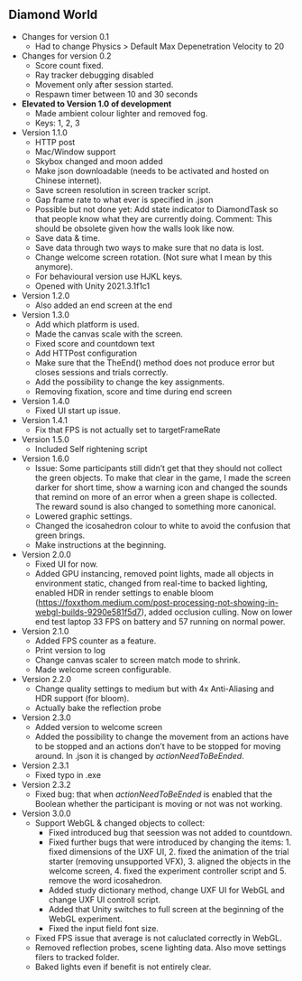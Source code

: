 ## Diamond World
- Changes for version 0.1
    - Had to change Physics > Default Max Depenetration Velocity to 20
- Changes for version 0.2
    - Score count fixed.
    - Ray tracker debugging disabled
    - Movement only after session started.
    - Respawn timer between 10 and 30 seconds
- **Elevated to Version 1.0 of development**
    - Made ambient colour lighter and removed fog.
    - Keys: 1, 2, 3
- Version 1.1.0
    - HTTP post
    - Mac/Window support
    - Skybox changed and moon added
    - Make json downloadable (needs to be activated and hosted on Chinese internet).
    - Save screen resolution in screen tracker script.
    - Gap frame rate to what ever is specified in .json
    - Possible but not done yet: Add state indicator to DiamondTask so that people know what they are currently doing. Comment: This should be obsolete given how the walls look like now.
    - Save data & time.
    - Save data through two ways to make sure that no data is lost.
    - Change welcome screen rotation. (Not sure what I mean by this anymore).
    - For behavioural version use HJKL keys.
    - Opened with Unity 2021.3.1f1c1
- Version 1.2.0
    - Also added an end screen at the end
- Version 1.3.0
    - Add which platform is used.
    - Made the canvas scale with the screen.
    - Fixed score and countdown text
    - Add HTTPost configuration
    - Make sure that the TheEnd() method does not produce error but closes sessions and trials correctly.
    - Add the possibility to change the key assignments.
    - Removing fixation, score and time during end screen
- Version 1.4.0
    - Fixed UI start up issue.
- Version 1.4.1
    - Fix that FPS is not actually set to targetFrameRate
- Version 1.5.0
    - Included Self rightening script
- Version 1.6.0
    - Issue: Some participants still didn’t get that they should not collect the green objects. To make that clear in the game, I made the screen darker for short time, show a warning icon and changed the sounds that remind on more of an error when a green shape is collected. The reward sound is also changed to something more canonical.
    - Lowered graphic settings.
    - Changed the icosahedron colour to white to avoid the confusion that green brings.
    - Make instructions at the beginning.
- Version 2.0.0
    - Fixed UI for now.
    - Added GPU instancing, removed point lights, made all objects in environment static, changed from real-time to backed lighting, enabled HDR in render settings to enable bloom (https://foxxthom.medium.com/post-processing-not-showing-in-webgl-builds-9290e581f5d7), added occlusion culling. Now on lower end test laptop 33 FPS on battery and 57 running on normal power.
- Version 2.1.0
    - Added FPS counter as a feature.
    - Print version to log
    - Change canvas scaler to screen match mode to shrink.
    - Made welcome screen configurable.
- Version 2.2.0
    - Change quality settings to medium but with 4x Anti-Aliasing and HDR support (for bloom).
    - Actually bake the reflection probe
- Version 2.3.0
    - Added version to welcome screen
    - Added the possibility to change the movement from an actions have to be stopped and an actions don’t have to be stopped for moving around. In .json it is changed by *actionNeedToBeEnded*.
- Version 2.3.1
    - Fixed typo in .exe
- Version 2.3.2
    - Fixed bug: that when *actionNeedToBeEnded* is enabled that the Boolean whether the participant is moving or not was not working.
- Version 3.0.0
    - Support WebGL & changed objects to collect:
        - Fixed introduced bug that seession was not added to countdown. 
        - Fixed further bugs that were introduced by changing the items: 1. fixed dimensions of the UXF UI, 2. fixed the animation of the trial starter (removing unsupported VFX), 3. aligned the objects in the welcome screen, 4. fixed the experiment controller script and 5. remove the word icosahedron. 
        - Added study dictionary method, change UXF UI for WebGL and change UXF UI controll script.
        - Added that Unity switches to full screen at the beginning of the WebGL experiment. 
        - Fixed the input field font size.
    - Fixed FPS issue that average is not caluclated correctly in WebGL.
    - Removed reflection probes, scene lighting data. Also move settings filers to tracked folder.
    - Baked lights even if benefit is not entirely clear. 